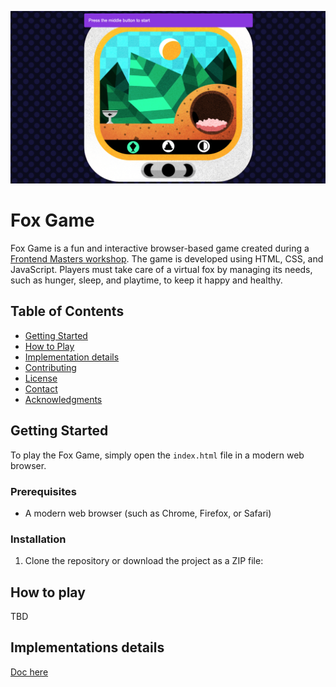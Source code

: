 ![Fox Game](/public/img/fox-game.png "Fox Game")

# Fox Game

Fox Game is a fun and interactive browser-based game created during a [Frontend Masters workshop](https://frontendmasters.com/courses/front-end-game/). The game is developed using HTML, CSS, and JavaScript. Players must take care of a virtual fox by managing its needs, such as hunger, sleep, and playtime, to keep it happy and healthy.

## Table of Contents

- [Getting Started](#getting-started)
- [How to Play](#how-to-play)
- [Implementation details](/doc/implementation-details.md)
- [Contributing](#contributing)
- [License](#license)
- [Contact](#contact)
- [Acknowledgments](#acknowledgments)

## Getting Started

To play the Fox Game, simply open the `index.html` file in a modern web browser.

### Prerequisites

- A modern web browser (such as Chrome, Firefox, or Safari)

### Installation

1. Clone the repository or download the project as a ZIP file:

## How to play

TBD

## Implementations details

[Doc here](/doc/implementation-details.md)
